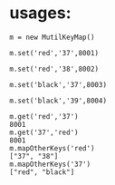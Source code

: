 # usages: #
 
    m = new MutilKeyMap()
    
    m.set('red','37',8001)
    
    m.set('red','38',8002)
    
    m.set('black','37',8003)
    
    m.set('black','39',8004)
    
    m.get('red','37')
    8001
    m.get('37','red')
    8001
    m.mapOtherKeys('red')
    ["37", "38"]
    m.mapOtherKeys('37')
    ["red", "black"]
